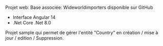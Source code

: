 Projet web: 
Base associée:   Wideworldimporters disponible sur GitHub
- Interface Angular 14  
- .Net Core .Net 8.0

Projet sample qui permet de gérer l'entité "Country" en création / mise à jour / edition / Suppression.
